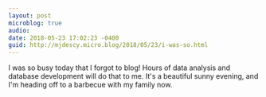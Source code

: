 ```yaml
---
layout: post
microblog: true
audio: 
date: 2018-05-23 17:02:23 -0400
guid: http://mjdescy.micro.blog/2018/05/23/i-was-so.html
---
```

I was so busy today that I forgot to blog! Hours of data analysis and database development will do that to me. It's a beautiful sunny evening, and I'm heading off to a barbecue with my family now.
